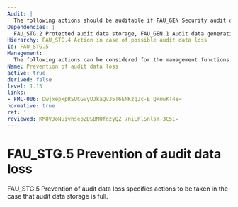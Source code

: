 ```yaml
---
Audit: |
  The following actions should be auditable if FAU_GEN Security audit data generation is included in the PP, PP-Module, functional package or ST: a) basic: Actions taken due to the audit data storage failure.
Dependencies: |
  FAU_STG.2 Protected audit data storage, FAU_GEN.1 Audit data generation
Hierarchy: FAU_STG.4 Action in case of possible audit data loss
Id: FAU_STG.5
Management: |
  The following actions can be considered for the management functions in FMT: a) maintenance (deletion, modification, addition) of actions to be taken in case of audit data storage failure.
Name: Prevention of audit data loss
active: true
derived: false
level: 1.15
links:
- FML-006: DwjxepxpRSUCGVyUJkaQvJ5T6ENKzgJc-E_QRowKT48=
normative: true
ref: ''
reviewed: KM8VJoNuivhsepZDSBMUfdzyQZ_7niLhlSnlsm-3C5I=
---
```


# FAU_STG.5 Prevention of audit data loss

FAU_STG.5 Prevention of audit data loss specifies actions to be taken in the case that audit data storage is full.
